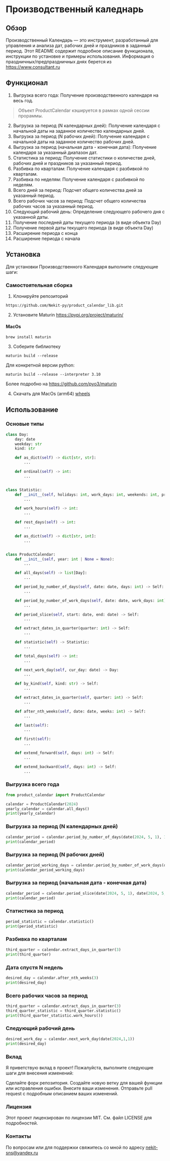 # Производственный каледнарь
## Обзор

Производственный Календарь — это инструмент, разработанный для управления и анализа дат, рабочих дней и праздников в заданный период.
Этот README содержит подробное описание функционала, инструкции по установке и примеры использования.
Информация о праздничных/предпраздничных днях берется из https://www.consultant.ru

## Функционал
1. Выгрузка всего года: Получение производственного календаря на весь год.
> Объект ProductCalendar кэшируется в рамках одной сессии прораммы.
2. Выгрузка за период (N календарных дней): Получение календаря с начальной даты на заданное количество календарных дней.
3. Выгрузка за период (N рабочих дней): Получение календаря с начальной даты на заданное количество рабочих дней.
4. Выгрузка за период (начальная дата - конечная дата): Получение календаря за указанный диапазон дат.
5. Статистика за период: Получение статистики о количестве дней, рабочих дней и праздников за указанный период.
6. Разбивка по кварталам: Получение календаря с разбивкой по кварталам.
7. Разбивка по неделям: Получение календаря с разбивкой по неделям.
8. Всего дней за период: Подсчет общего количества дней за указанный период.
9. Всего рабочих часов за период: Подсчет общего количества рабочих часов за указанный период.
10. Следующий рабочий день: Определение следующего рабочего дня с указанной даты.
11. Получение последней даты текущего периода (в виде объекта Day)
12. Получение первой даты текущего периода (в виде объекта Day)
13. Расширение периода с конца
14. Расширение периода с начала


## Установка
Для установки Производственного Календаря выполните следующие шаги:

### Самостоятельная сборка

1. Клонируйте репозиторий
```
https://github.com/Nekit-py/product_calendar_lib.git
```

2. Установите Maturin
https://pypi.org/project/maturin/
#### MacOs
```console
brew install maturin
```

3. Соберите библиотеку
```console
maturin build --release
```

Для конкретной версии python:
```console
maturin build --release --interpreter 3.10
```

Более подробно на https://github.com/pyo3/maturin

4. Скачать для MacOs (arm64)
[wheels](https://github.com/Nekit-py/product_calendar_lib/tree/main/wheels)

## Использование
### Основые типы
```python
class Day:
    day: date
    weekday: str
    kind: str

    def as_dict(self) -> dict[str, str]:
        ...

    def ordinal(self) -> int:
        ...


class Statistic:
    def __init__(self, holidays: int, work_days: int, weekends: int, preholidays: int)):
        ...

    def work_hours(self) -> int:
        ...

    def rest_days(self) -> int:
        ...

    def as_dict(self) -> dict[str, int]:
        ...


class ProductCalendar:
    def __init__(self, year: int | None = None):
        ...

    def all_days(self) -> list[Day]:
        ...

    def period_by_number_of_days(self, date: date, days: int) -> Self:
        ...

    def period_by_number_of_work_days(self, date: date, work_days: int) -> Self:
        ...

    def period_slice(self, start: date, end: date) -> Self:
        ...

    def extract_dates_in_quarter(quarter: int) -> Self:
        ...

    def statistic(self) -> Statistic:
        ...

    def total_days(self) -> int:
        ...

    def next_work_day(self, cur_day: date) -> Day:
        ...

    def by_kind(self, kind: str) -> Self:
        ...

    def extract_dates_in_quarter(self, quarter: int) -> Self:
        ...

    def after_nth_weeks(self, date: date, weeks: int) -> Self:
        ...

    def last(self):
        ...

    def first(self):
        ...

    def extend_forward(self, days: int) -> Self:
        ...

    def extend_backward(self, days: int) -> Self:
        ...
```

### Выгрузка всего года
```python
from product_calendar import ProductCalendar

calendar = ProductCalendar(2024)
yearly_calendar = calendar.all_days()
print(yearly_calendar)
```

### Выгрузка за период (N календарных дней)
```python
calendar_period = calendar.period_by_number_of_days(date(2024, 5, 1), 10)
print(calendar_period)
```

### Выгрузка за период (N рабочих дней)
```python
calendar_period_working_days = calendar.period_by_number_of_work_days(date(2024, 5, 1), 10)
print(calendar_period_working_days)
```

### Выгрузка за период (начальная дата - конечная дата)
```python
calendar_period = calendar.period_slice(date(2024, 5, 1), date(2024, 5, 30))
print(calendar_period)
```

### Статистика за период
```python
period_statistic = calendar.statistic()
print(period_statistic)
```

### Разбивка по кварталам
```python
third_quarter = calendar.extract_days_in_quarter(3)
print(third_quarter)
```
### Дата спустя N недель
```python
desired_day = calendar.after_nth_weeks(3)
print(desired_day)
```

### Всего рабочих часов за период
```python
third_quarter = calendar.extract_days_in_quarter(3)
third_quarter_statistic = third_quarter.statistic()
print(third_quarter_statistic.work_hours())
```

### Следующий рабочий день
```python
desired_work_day = calendar.next_work_day(date(2024,1,1))
print(desired_day)
```


### Вклад
Я приветствую вклад в проект! Пожалуйста, выполните следующие шаги для внесения изменений:

Сделайте форк репозитория.
Создайте новую ветку для вашей функции или исправления ошибки.
Внесите ваши изменения.
Отправьте pull request с подробным описанием ваших изменений.

### Лицензия
Этот проект лицензирован по лицензии MIT. См. файл LICENSE для подробностей.

### Контакты
По вопросам или для поддержки свяжитесь со мной по адресу nekit-sns@yandex.ru





